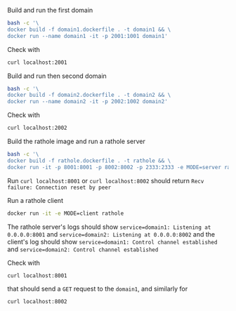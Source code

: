 Build and run the first domain

```bash
bash -c '\
docker build -f domain1.dockerfile . -t domain1 && \
docker run --name domain1 -it -p 2001:1001 domain1'
```

Check with

```bash
curl localhost:2001
```

Build and run then second domain

```bash
bash -c '\
docker build -f domain2.dockerfile . -t domain2 && \
docker run --name domain2 -it -p 2002:1002 domain2'
```

Check with

```bash
curl localhost:2002
```

Build the rathole image and run a rathole server

```bash
bash -c '\
docker build -f rathole.dockerfile . -t rathole && \
docker run -it -p 8001:8001 -p 8002:8002 -p 2333:2333 -e MODE=server rathole'
```

Run `curl localhost:8001` or `curl localhost:8002` should return `Recv failure: Connection reset by peer`

Run a rathole client

```bash
docker run -it -e MODE=client rathole
```

The rathole server's logs should show `service=domain1: Listening at 0.0.0.0:8001` and `service=domain2: Listening at 0.0.0.0:8002` and the client's log should show `service=domain1: Control channel established` and `service=domain2: Control channel established`

Check with

```bash
curl localhost:8001
```

that should send a `GET` request to the `domain1`, and similarly for

```bash
curl localhost:8002
```
